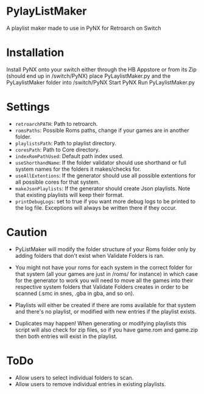 # PylayListMaker
A playlist maker made to use in PyNX for Retroarch on Switch

# Installation

Install PyNX onto your switch either through the HB Appstore or from its Zip (should end up in /switch/PyNX)
place PyLaylistMaker.py and the PyLaylistMaker folder into /switch/PyNX
Start PyNX
Run PyLaylistMaker.py

# Settings
- `retroarchPATH`: Path to retroarch.
- `romsPaths`: Possible Roms paths, change if your games are in another folder.
- `playlistsPath`: Path to playlist directory.
- `coresPath`: Path to Core directory.
- `indexRomPathUsed`: Default path index used.
- `useShorthandName`: If the folder validator should use shorthand or full system names for the folders it makes/checks for.
- `useAllExtentions`: If the generator should use all possible extentions for all possible cores for that system.
- `makeJsonPlaylists`: If the generator should create Json playlists.  Note that existing playlists will keep their format.
- `printDebugLogs`: set to true if you want more debug logs to be printed to the log file.  Exceptions will always be written there if they occur.

# Caution
- PyListMaker will modify the folder structure of your Roms folder only by adding folders that don't exist when Validate Folders is ran.

- You might not have your roms for each system in the correct folder for that system (all your games are just in /roms/ for instance) in which case for the generator to work you will need to move all the games into their respective system folders that Validate Folders creates in order to be scanned (.smc in snes, .gba in gba, and so on).

- Playlists will either be created if there are roms available for that system and there's no playlist, or modified with new entries if the playlist exists.

- Duplicates may happen!  When generating or modifying playlists this script will also check for zip files, so if you have game.rom and game.zip then both entries will exist in the playlist.

# ToDo
- Allow users to select individual folders to scan.
- Allow users to remove individual entries in existing playlists.
